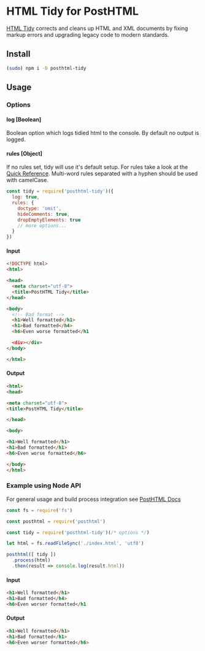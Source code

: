# HTML Tidy for PostHTML

[HTML Tidy](html-tidy.org) corrects and cleans up HTML and XML documents by fixing markup errors and upgrading legacy code to modern standards.

## Install

```bash
(sudo) npm i -D posthtml-tidy
```

## Usage
### Options
#### log   [Boolean]

Boolean option which logs tidied html to the console.
By default no output is logged.

#### rules [Object]

If no rules set, tidy will use it's default setup.
For rules take a look at the [Quick Reference](http://api.html-tidy.org/tidy/quickref_5.1.25.html).
Multi-word rules separated with a hyphen should be used with camelCase.

```js
const tidy = require('posthtml-tidy')({
  log: true,
  rules: {
    doctype: 'omit',
    hideComments: true,
    dropEmptyElements: true
    // more options...
  }
})
```
#### Input
```html
<!DOCTYPE html>
<html>

<head>
  <meta charset="utf-8">
  <title>PostHTML Tidy</title>
</head>

<body>
  <!-- Bad format -->
  <h1>Well formatted</h1>
  <h1>Bad formatted</h4>
  <h6>Even worse formatted</h1

  <div></div>
</body>

</html>
```
#### Output
```html
<html>
<head>

<meta charset="utf-8">
<title>PostHTML Tidy</title>

</head>

<body>

<h1>Well formatted</h1>
<h1>Bad formatted</h1>
<h6>Even worse formatted</h6>

</body>
</html>
```

### Example using Node API

For general usage and build process integration see [PostHTML Docs](https://github.com/posthtml/posthtml#usage)

```js
const fs = require('fs')

const posthtml = require('posthtml')

const tidy = require('posthtml-tidy')(/* options */)

let html = fs.readFileSync('./index.html', 'utf8')

posthtml([ tidy ])
  .process(html)
  .then(result => console.log(result.html))
```
#### Input
```html
<h1>Well formatted</h1>
<h1>Bad formatted</h4>
<h6>Even worser formatted</h1
```
#### Output
```html
<h1>Well formatted</h1>
<h1>Bad formatted</h1>
<h6>Even worser formatted</h6>
```

